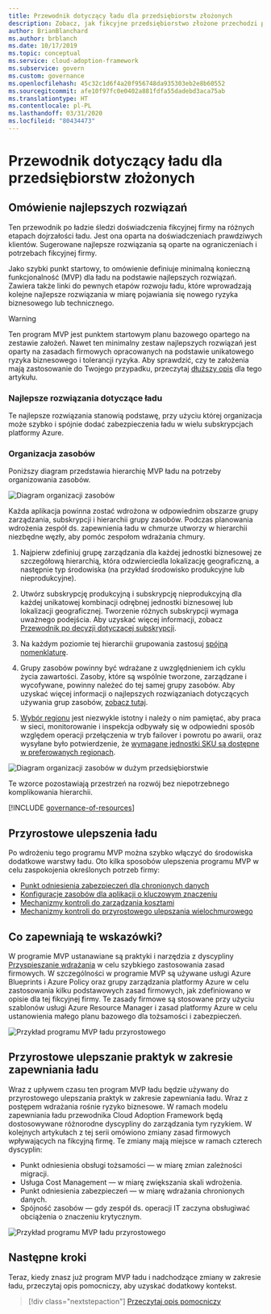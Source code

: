 ```yaml
---
title: Przewodnik dotyczący ładu dla przedsiębiorstw złożonych
description: Zobacz, jak fikcyjne przedsiębiorstwo złożone przechodzi przez różne etapy dojrzałości ładu podczas definiowania produktu o podstawowej funkcjonalności w oparciu o najlepsze rozwiązania.
author: BrianBlanchard
ms.author: brblanch
ms.date: 10/17/2019
ms.topic: conceptual
ms.service: cloud-adoption-framework
ms.subservice: govern
ms.custom: governance
ms.openlocfilehash: 45c32c1d6f4a20f956748da935303eb2e8b60552
ms.sourcegitcommit: afe10f97fc0e0402a881fdfa55dadebd3aca75ab
ms.translationtype: HT
ms.contentlocale: pl-PL
ms.lasthandoff: 03/31/2020
ms.locfileid: "80434473"
---
```

# <a name="governance-guide-for-complex-enterprises"></a>Przewodnik dotyczący ładu dla przedsiębiorstw złożonych

## <a name="overview-of-best-practices"></a>Omówienie najlepszych rozwiązań

Ten przewodnik po ładzie śledzi doświadczenia fikcyjnej firmy na różnych etapach dojrzałości ładu. Jest ona oparta na doświadczeniach prawdziwych klientów. Sugerowane najlepsze rozwiązania są oparte na ograniczeniach i potrzebach fikcyjnej firmy.

Jako szybki punkt startowy, to omówienie definiuje minimalną konieczną funkcjonalność (MVP) dla ładu na podstawie najlepszych rozwiązań. Zawiera także linki do pewnych etapów rozwoju ładu, które wprowadzają kolejne najlepsze rozwiązania w miarę pojawiania się nowego ryzyka biznesowego lub technicznego.

> [!WARNING]
> Ten program MVP jest punktem startowym planu bazowego opartego na zestawie założeń. Nawet ten minimalny zestaw najlepszych rozwiązań jest oparty na zasadach firmowych opracowanych na podstawie unikatowego ryzyka biznesowego i tolerancji ryzyka. Aby sprawdzić, czy te założenia mają zastosowanie do Twojego przypadku, przeczytaj [dłuższy opis](./narrative.md) dla tego artykułu.

### <a name="governance-best-practices"></a>Najlepsze rozwiązania dotyczące ładu

Te najlepsze rozwiązania stanowią podstawę, przy użyciu której organizacja może szybko i spójnie dodać zabezpieczenia ładu w wielu subskrypcjach platformy Azure.

### <a name="resource-organization"></a>Organizacja zasobów

Poniższy diagram przedstawia hierarchię MVP ładu na potrzeby organizowania zasobów.

![Diagram organizacji zasobów](../../../_images/govern/resource-organization.png)

Każda aplikacja powinna zostać wdrożona w odpowiednim obszarze grupy zarządzania, subskrypcji i hierarchii grupy zasobów. Podczas planowania wdrożenia zespół ds. zapewnienia ładu w chmurze utworzy w hierarchii niezbędne węzły, aby pomóc zespołom wdrażania chmury.

1. Najpierw zdefiniuj grupę zarządzania dla każdej jednostki biznesowej ze szczegółową hierarchią, która odzwierciedla lokalizację geograficzną, a następnie typ środowiska (na przykład środowisko produkcyjne lub nieprodukcyjne).

1. Utwórz subskrypcję produkcyjną i subskrypcję nieprodukcyjną dla każdej unikatowej kombinacji odrębnej jednostki biznesowej lub lokalizacji geograficznej. Tworzenie różnych subskrypcji wymaga uważnego podejścia. Aby uzyskać więcej informacji, zobacz [Przewodnik po decyzji dotyczącej subskrypcji](../../../decision-guides/subscriptions/index.md).

1. Na każdym poziomie tej hierarchii grupowania zastosuj [spójną nomenklaturę](../../../ready/azure-best-practices/naming-and-tagging.md).

1. Grupy zasobów powinny być wdrażane z uwzględnieniem ich cyklu życia zawartości. Zasoby, które są wspólnie tworzone, zarządzane i wycofywane, powinny należeć do tej samej grupy zasobów. Aby uzyskać więcej informacji o najlepszych rozwiązaniach dotyczących używania grup zasobów, [zobacz tutaj](../../../decision-guides/resource-consistency/index.md).

1. [Wybór regionu](../../../migrate/azure-best-practices/multiple-regions.md) jest niezwykle istotny i należy o nim pamiętać, aby praca w sieci, monitorowanie i inspekcja odbywały się w odpowiedni sposób względem operacji przełączenia w tryb failover i powrotu po awarii, oraz wysyłane było potwierdzenie, że [wymagane jednostki SKU są dostępne w preferowanych regionach](https://azure.microsoft.com/global-infrastructure/services).

![Diagram organizacji zasobów w dużym przedsiębiorstwie](../../../_images/govern/large-enterprise-resource-organization.png)

Te wzorce pozostawiają przestrzeń na rozwój bez niepotrzebnego komplikowania hierarchii.

[!INCLUDE [governance-of-resources](../../../../includes/caf-governance-of-resources.md)]

<!-- See comments for suggestion to possibly add here -->

## <a name="incremental-governance-improvements"></a>Przyrostowe ulepszenia ładu

Po wdrożeniu tego programu MVP można szybko włączyć do środowiska dodatkowe warstwy ładu. Oto kilka sposobów ulepszenia programu MVP w celu zaspokojenia określonych potrzeb firmy:

- [Punkt odniesienia zabezpieczeń dla chronionych danych](./security-baseline-improvement.md)
- [Konfiguracje zasobów dla aplikacji o kluczowym znaczeniu](./resource-consistency-improvement.md)
- [Mechanizmy kontroli do zarządzania kosztami](./cost-management-improvement.md)
- [Mechanizmy kontroli do przyrostowego ulepszania wielochmurowego](./multicloud-improvement.md)

<!-- markdownlint-disable MD026 -->

## <a name="what-does-this-guidance-provide"></a>Co zapewniają te wskazówki?

W programie MVP ustanawiane są praktyki i narzędzia z dyscypliny [Przyspieszanie wdrażania](../../deployment-acceleration/index.md) w celu szybkiego zastosowania zasad firmowych. W szczególności w programie MVP są używane usługi Azure Blueprints i Azure Policy oraz grupy zarządzania platformy Azure w celu zastosowania kilku podstawowych zasad firmowych, jak zdefiniowano w opisie dla tej fikcyjnej firmy. Te zasady firmowe są stosowane przy użyciu szablonów usługi Azure Resource Manager i zasad platformy Azure w celu ustanowienia małego planu bazowego dla tożsamości i zabezpieczeń.

![Przykład programu MVP ładu przyrostowego](../../../_images/govern/governance-mvp.png)

## <a name="incremental-improvements-to-governance-practices"></a>Przyrostowe ulepszanie praktyk w zakresie zapewniania ładu

Wraz z upływem czasu ten program MVP ładu będzie używany do przyrostowego ulepszania praktyk w zakresie zapewniania ładu. Wraz z postępem wdrażania rośnie ryzyko biznesowe. W ramach modelu zapewniania ładu przewodnika Cloud Adoption Framework będą dostosowywane różnorodne dyscypliny do zarządzania tym ryzykiem. W kolejnych artykułach z tej serii omówiono zmiany zasad firmowych wpływających na fikcyjną firmę. Te zmiany mają miejsce w ramach czterech dyscyplin:

- Punkt odniesienia obsługi tożsamości — w miarę zmian zależności migracji.
- Usługa Cost Management — w miarę zwiększania skali wdrożenia.
- Punkt odniesienia zabezpieczeń — w miarę wdrażania chronionych danych.
- Spójność zasobów — gdy zespół ds. operacji IT zaczyna obsługiwać obciążenia o znaczeniu krytycznym.

![Przykład programu MVP ładu przyrostowego](../../../_images/govern/governance-improvement-large.png)

## <a name="next-steps"></a>Następne kroki

Teraz, kiedy znasz już program MVP ładu i nadchodzące zmiany w zakresie ładu, przeczytaj opis pomocniczy, aby uzyskać dodatkowy kontekst.

> [!div class="nextstepaction"]
> [Przeczytaj opis pomocniczy](./narrative.md)

